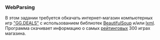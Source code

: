 ### WebParsing

В этом задании требуется обкачать интернет-магазин компьютерных игр ["GG.DEALS"](https://gg.deals/) с использованием библиотек [BeautifulSoup](https://www.crummy.com/software/BeautifulSoup/bs4/doc/) и/или [lxml](https://lxml.de/). Программа скачивает информацию о самых [рейтинговых](https://gg.deals/games/?sort=metascore&type=1) 300 играх магазина. 
